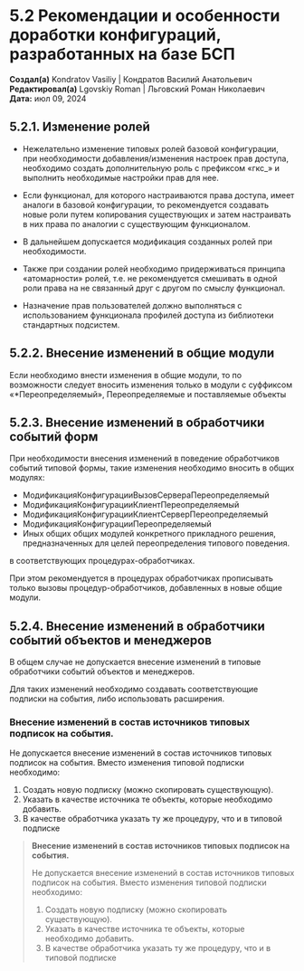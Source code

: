 # 5.2 Рекомендации и особенности доработки конфигураций, разработанных на базе БСП

**Создал(а)** Kondratov Vasiliy | Кондратов Василий Анатольевич  
**Редактировал(а)** Lgovskiy Roman | Льговский Роман Николаевич  
**Дата:** июл 09, 2024

## 5.2.1. Изменение ролей

- Нежелательно изменение типовых ролей базовой конфигурации, при необходимости добавления/изменения настроек прав доступа, необходимо создать дополнительную роль с префиксом «гкс_» и выполнить необходимые настройки прав для нее.

- Если функционал, для которого настраиваются права доступа, имеет аналоги в базовой конфигурации, то рекомендуется создавать новые роли путем копирования существующих и затем настраивать в них права по аналогии с существующим функционалом.

- В дальнейшем допускается модификация созданных ролей при необходимости.

- Также при создании ролей необходимо придерживаться принципа «атомарности» ролей, т.е. не рекомендуется смешивать в одной роли права на не связанный друг с другом по смыслу функционал.

- Назначение прав пользователей должно выполняться с использованием функционала профилей доступа из библиотеки стандартных подсистем.

## 5.2.2. Внесение изменений в общие модули

Если необходимо внести изменения в общие модули, то по возможности следует вносить изменения только в модули с суффиксом «*Переопределяемый», Переопределяемые и поставляемые объекты

## 5.2.3. Внесение изменений в обработчики событий форм

При необходимости внесения изменений в поведение обработчиков событий типовой формы, такие изменения необходимо вносить в общих модулях:

- МодификацияКонфигурацииВызовСервераПереопределяемый
- МодификацияКонфигурацииКлиентПереопределяемый
- МодификацияКонфигурацииКлиентСерверПереопределяемый
- МодификацияКонфигурацииПереопределяемый
- Иных общих общих модулей конкретного прикладного решения, предназначенных для целей переопределения типового поведения.

в соответствующих процедурах-обработчиках.

При этом рекомендуется в процедурах обработчиках прописывать только вызовы процедур-обработчиков, добавленных в новые общие модули.

## 5.2.4. Внесение изменений в обработчики событий объектов и менеджеров

В общем случае не допускается внесение изменений в типовые обработчики событий объектов и менеджеров.

Для таких изменений необходимо создавать соответствующие подписки на события, либо использовать расширения.

### Внесение изменений в состав источников типовых подписок на события.

Не допускается внесение изменений в состав источников типовых подписок на события. Вместо изменения типовой подписки необходимо:

1. Создать новую подписку (можно скопировать существующую).
2. Указать в качестве источника те объекты, которые необходимо добавить.
3. В качестве обработчика указать ту же процедуру, что и в типовой подписке

> **Внесение изменений в состав источников типовых подписок на события.**
>
> Не допускается внесение изменений в состав источников типовых подписок на события. Вместо изменения типовой подписки необходимо:
>
> 1. Создать новую подписку (можно скопировать существующую).
> 2. Указать в качестве источника те объекты, которые необходимо добавить.
> 3. В качестве обработчика указать ту же процедуру, что и в типовой подписке